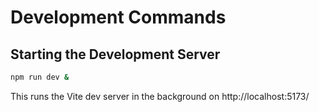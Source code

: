 # Development Commands

## Starting the Development Server
```bash
npm run dev &
```
This runs the Vite dev server in the background on http://localhost:5173/